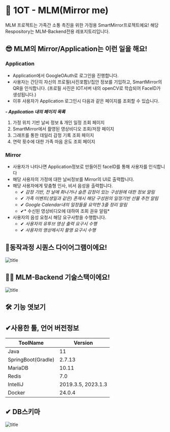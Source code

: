 # 🙌 1OT - MLM(Mirror me)
MLM 프로젝트는 가족간 소통 촉진을 위한 가정용 SmartMirror프로젝트예요!
해당 Respository는 MLM-Backend전용 레포지토리입니다.


## 😎 MLM의 Mirror/Application는 이런 일을 해요!
### Application
- Application에서 GoogleOAuth로 로그인을 진행합니다.
- 사용자는 간단히 자신의 프로필(사진포함)/집안 정보를 기입하고, SmartMirror의 QR을 인식합니다. (프로필 사진은 IOT서버 내의 openCV로 학습되어 FaceID가 생성됩니다.)
- 이후 사용자가 Application 로그인시 다음과 같은 페이지를 조회할 수 있습니다.

***- Application 내의 페이지 목록***
1. 가정 위치 기반 날씨 정보 & 개인 일정 조회 페이지
2. SmartMirror에서 촬영된 영상비디오 조회/저장 페이지
3. 그래프를 통한 데일리 감정 기록 조회 페이지
4. 연락 횟수에 대한 가족 마음 온도 조회 페이지

### Mirror
- 사용자가 나타나면 Application정보로 만들어진 faceID를 통해 사용자를 인식합니다
- 해당 사용자의 가정에 대한 날씨정보를 Mirror의 UI로 출력합니다.
- 해당 사용자에게 맞춤형 인사, 비서 음성을 출력합니다.
    - ✔ *감정 기반, 전 날에 화나거나 슬픈 감정이 있는 구성원에 대한 정보 알림* 
    - ✔ *가족 이벤트(생일과 같은) 존재시 해당 구성원의 일정기반 선물 추천 알림*
    - ✔ *Google Calendar내의 일정들을 요약한 3줄 정리 알림*
    - ✔* 수신된 영상비디오에 대하여 조회 권유 알림*
- 사용자의 음성 요청시 해당 요구사항을 수행합니다.
    - ✔ *사용자의 유투브 영상 출력 요구시 수행*
    - ✔ *사용자의 영상메시지 촬영 요구시 수행*

## 👀동작과정 시퀀스 다이어그램이에요!
![title](https://file.notion.so/f/s/e07fbc0c-8ebb-45bc-9b2a-5c471dbcefdc/Mirror-1-INIT.png?id=744b633a-6340-4268-99ad-8769217ffa0c&table=block&spaceId=61cded7e-c471-47f3-ad64-ac3b756c74d0&expirationTimestamp=1692331200000&signature=NKRXOlfH5A6sVI0N_iwe_wCOegfJd4Wb1Q-LThbhoK0&downloadName=Mirror-1-INIT.png)   


## 🙋‍♀️ MLM-Backend 기술스택이에요!
![title](https://file.notion.so/f/s/fcb2f682-48db-47c4-8f47-f8bf5d038d8c/mlm-TechStack-Diagram.png?id=66016dfb-6103-4915-9072-e94efbecacb4&table=block&spaceId=61cded7e-c471-47f3-ad64-ac3b756c74d0&expirationTimestamp=1692324000000&signature=H7-zh-XGcfrU_pUTFVfYx8od1Ehg3ADxoW1M_GvTOkI&downloadName=mlm-TechStack-Diagram.png)   



## 🛠 기능 엿보기   



## ✔사용한 툴, 언어 버전정보
| ToolName| Version |
| --- | --- |
| Java | 11 |
| SpringBoot(Gradle) | 2.7.13 |
| MariaDB | 10.11 |
| Redis | 7.0 |
| IntelliJ | 2019.3.5, 2023.1.3 |
| Docker| 24.0.4 |


## ✔ DB스키마
![title](https://file.notion.so/f/s/e5423423-c8cb-455b-9f7c-96d5d21f36ae/SmartMirror.png?id=ae061157-48c2-4d6c-947b-9c1652b723e9&table=block&spaceId=61cded7e-c471-47f3-ad64-ac3b756c74d0&expirationTimestamp=1692331200000&signature=gPbzZHYHlXregdrAZoFC9bF9FliWaJGIMuFRmTiUhKc&downloadName=SmartMirror.png)   

